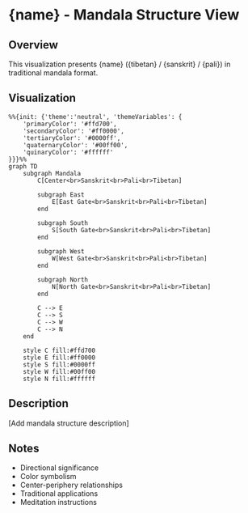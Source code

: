 # {name} - Mandala Structure View

## Overview
This visualization presents {name} ({tibetan} / {sanskrit} / {pali}) in traditional mandala format.

## Visualization
```mermaid
%%{init: {'theme':'neutral', 'themeVariables': {
    'primaryColor': '#ffd700',
    'secondaryColor': '#ff0000',
    'tertiaryColor': '#0000ff',
    'quaternaryColor': '#00ff00',
    'quinaryColor': '#ffffff'
}}}%%
graph TD
    subgraph Mandala
        C[Center<br>Sanskrit<br>Pali<br>Tibetan]
        
        subgraph East
            E[East Gate<br>Sanskrit<br>Pali<br>Tibetan]
        end
        
        subgraph South
            S[South Gate<br>Sanskrit<br>Pali<br>Tibetan]
        end
        
        subgraph West
            W[West Gate<br>Sanskrit<br>Pali<br>Tibetan]
        end
        
        subgraph North
            N[North Gate<br>Sanskrit<br>Pali<br>Tibetan]
        end

        C --> E
        C --> S
        C --> W
        C --> N
    end

    style C fill:#ffd700
    style E fill:#ff0000
    style S fill:#0000ff
    style W fill:#00ff00
    style N fill:#ffffff
```

## Description
[Add mandala structure description]

## Notes
- Directional significance
- Color symbolism
- Center-periphery relationships
- Traditional applications
- Meditation instructions